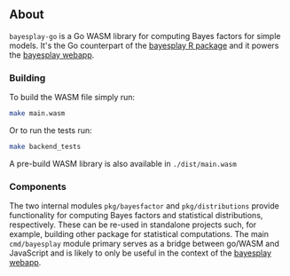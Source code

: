 ## About

`bayesplay-go` is a Go WASM library for computing Bayes factors for simple
models. It's the Go counterpart of the [bayesplay
R package](https://bayesplay.github.io/bayesplay/) and it powers the
[bayesplay webapp](https://bayesplay.colling.net.nz).

### Building

To build the WASM file simply run:

```bash
make main.wasm
```

Or to run the tests run:

```bash
make backend_tests
```

A pre-build WASM library is also available in `./dist/main.wasm`

### Components

The two internal modules `pkg/bayesfactor` and `pkg/distributions` provide
functionality for computing Bayes factors and statistical distributions,
respectively. These can be re-used in standalone projects such, for
example, building other package for statistical computations. The main
`cmd/bayesplay` module primary serves as a bridge between go/WASM and
JavaScript and is likely to only be useful in the context of the 
[bayesplay webapp](https://bayesplay.colling.net.nz).


